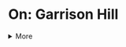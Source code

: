 # On: Garrison Hill
<details> 
<summary>More</summary>
<br>Main
<br>Why?
<br>How?
<br>Latest?
<br>Archives? 

## On: Making this magazine
- Dover, Portsmouth, and seacoast New England is a tiny nowhere dressed in red brick and coastal homes reclusive authors spend two months of the year in. The art that comes from the year-rounders who love it here or hate it here or can't make up their minds about it is what makes it what it is. If you're a 67 year old woman who writes poetry and only talks to birds or a 20-something pseudo-punk angry at everything and spray painting your furniture about it, your art deserves a home. This magazine is a hodge-podge, garbage heap, running start, love letter to the place some of us can't wait to get away from. The truth is there's more than nothing here, there's only next-to-nothing, an important distinction. This magazine was born out of a need for something to do (and something to do with all the cool shit everybody makes). 
